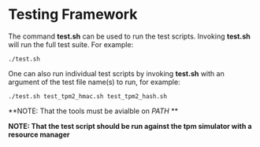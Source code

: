 # Testing Framework

The command **test.sh** can be used to run the test scripts. Invoking
**test.sh** will run the full test suite. For example:

```
./test.sh
```

One can also run individual test scripts by invoking **test.sh** with an
argument of the test file name(s) to run, for example:

```
./test.sh test_tpm2_hmac.sh test_tpm2_hash.sh
```

**NOTE: That the tools must be avialble on *PATH* **

**NOTE: That the test script should be run against the tpm simulator with a resource manager**